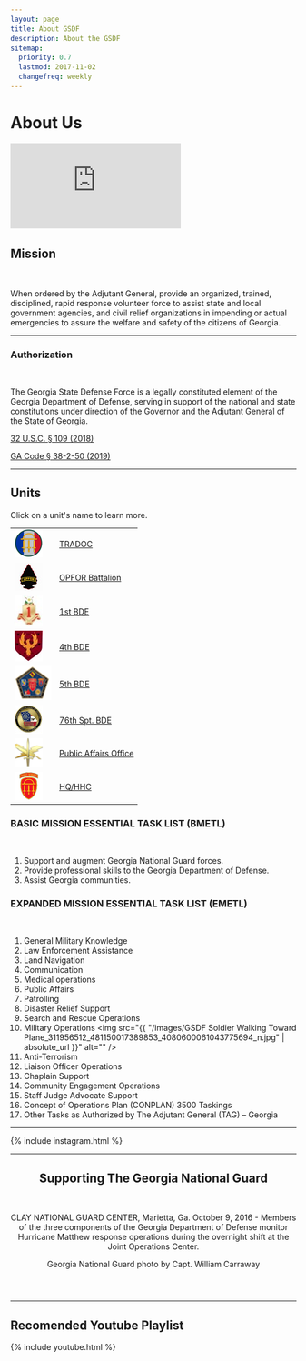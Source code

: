 ```yaml
---
layout: page
title: About GSDF
description: About the GSDF
sitemap:
  priority: 0.7
  lastmod: 2017-11-02
  changefreq: weekly
---
```

<!-- <a href="https://www.flickr.com/photos/georgia_state_defense_force/37153644215/">
    <span class="image fit">
        <img src="{{ "/images/37153644215_4f507abda9_c_short.jpg" | absolute_url }}" alt="" />
    </span>
</a> -->

# About Us




<section class="posts">
<article>
  <div class="image fit">
    <div class="video-container">
<iframe src="https://www.youtube.com/embed/ab4Qmbe4S6o" title="Partners #shorts" frameborder="0" allow="accelerometer; autoplay; clipboard-write; encrypted-media; gyroscope; picture-in-picture; web-share" allowfullscreen></iframe>
    </div>
  </div>
</article>
</section>



## Mission

<a>
    <span class="image right">
        <img src="{{ "/images/GSDF_Image_Soldiers_in_Formation_51854055_2308571755861350_108599729843077120_n.jpg" | absolute_url }}" alt="" />
    </span>
</a>

When ordered by the Adjutant General, provide an organized, trained, disciplined, rapid response volunteer force to assist state and local government agencies, and civil relief organizations in impending or actual emergencies to assure the welfare and safety of the citizens of Georgia.  
  
    
  


---

### Authorization


<a>
    <span class="image right">
        <img src="{{ "/images/GSDF_2_People_51616385339_3f2035db23_o.jpg" | absolute_url }}" alt="" />
    </span>
</a>
								
The Georgia State Defense Force is a legally constituted element of the Georgia Department of Defense, serving in support of the national and state constitutions under direction of the Governor and the Adjutant General of the State of Georgia.</p>

<a href="https://law.justia.com/codes/us/2018/title-32/chapter-1/sec-109/">32 U.S.C. § 109 (2018)</a>

<a href="https://law.justia.com/codes/georgia/2019/title-38/chapter-2/article-1/part-3/section-38-2-50/">GA Code § 38-2-50 (2019)</a>

   
---
   
   
## Units

Click on a unit's name to learn more.

|           |       |  
|--------------|-----------|
| ![](/images/TRADOCLOGO-e1605319963366.png ) | [TRADOC](/pages/tradoc) | 
| ![](/images/OPFOR-gold-patch-on-Black-arrow-icon-e1646752628316.jpg )  | [OPFOR Battalion](/pages/opfor) | 
| ![](/images/1BDELogo-e1605319549785.jpg )  | [1st BDE](/pages/1bde) |
| ![](/images/4BDELogo1-e1605714540671.jpg )  | [4th BDE](/pages/4bde) |
| ![](/images/5bde_coin_65x60.png )  | [5th BDE](/pages/5bde) |
| ![](/images/76thCoin-e1605320174988.jpg )  | [76th Spt. BDE](/pages/76bde)
| ![](/images/pao-logo-e1631193304168.png) | [Public Affairs Office](/pages/pao) |
| ![](/images/logo_tr_bg_sm1.png )  | [HQ/HHC](/pages/hhc)|
								

### BASIC MISSION ESSENTIAL TASK LIST (BMETL)

<a>
    <span class="image right">
        <img src="{{ "/images/GSDF_Photo_2_325372090_1916434092032200_6541789607323624113_n.jpg" | absolute_url }}" alt="" />
    </span>
</a>
		

1. Support and augment Georgia National Guard forces.
2. Provide professional skills to the Georgia Department of Defense.
3. Assist Georgia communities.

### EXPANDED MISSION ESSENTIAL TASK LIST (EMETL)

<a href="https://www.flickr.com/photos/georgia_state_defense_force/49843369601/in/photostream/">
    <span class="image right">
        <img src="{{ "/images/COVID_POD_Cans_104167301_3317506181634564_2720087401230414448_n.jpg" | absolute_url }}" alt="" />
    </span>
</a>
	


1. General Military Knowledge
2. Law Enforcement Assistance
3. Land Navigation
4. Communication
5. Medical operations
6. Public Affairs
7. Patrolling
8. Disaster Relief Support
9. Search and Rescue Operations
10. Military Operations
    <a>
        <span class="image right">
            <img src="{{ "/images/GSDF Soldier Walking Toward Plane_311956512_481150017389853_4080600061043775694_n.jpg" | absolute_url }}" alt="" />
        </span>
    </a>
11. Anti-Terrorism
12. Liaison Officer Operations
13. Chaplain Support
14. Community Engagement Operations
15. Staff Judge Advocate Support
16. Concept of Operations Plan (CONPLAN) 3500 Taskings
17. Other Tasks as Authorized by The Adjutant General (TAG) – Georgia

- - -

{% include instagram.html %}

- - -

<header>

<h2> Supporting The Georgia National Guard </h2>

<a href="https://www.flickr.com/photos/ganatlguard/30228019605/in/album-72157674930747785/">
    <span class="image fit">
        <img src="{{ "/images/30228019605_fba1417d1e_c.jpg" | absolute_url }}" alt="" />
    </span>
</a>
<p>CLAY NATIONAL GUARD CENTER, Marietta, Ga. October 9, 2016 - Members of the three components of the Georgia Department of Defense monitor Hurricane Matthew response operations during the overnight shift at the Joint Operations Center.</p> 
<p>Georgia National Guard photo by Capt. William Carraway</p>
</header>

- - -

## Recomended Youtube Playlist

{% include youtube.html %}
